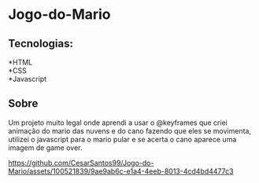 # Jogo-do-Mario

## Tecnologias:

*HTML<br>
*CSS<br>
*Javascript

## Sobre

Um projeto muito legal onde aprendi a usar o @keyframes que criei animação do mario das nuvens e do cano fazendo que eles se movimenta,
utilizei o javascript para o mario pular e se acerta o cano aparece uma imagem de game over.


https://github.com/CesarSantos99/Jogo-do-Mario/assets/100521839/9ae9ab6c-e1a4-4eeb-8013-4cd4bd4477c3


